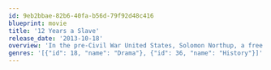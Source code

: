 ```yaml
---
id: 9eb2bbae-82b6-40fa-b56d-79f92d48c416
blueprint: movie
title: '12 Years a Slave'
release_date: '2013-10-18'
overview: 'In the pre-Civil War United States, Solomon Northup, a free black man from upstate New York, is abducted and sold into slavery. Facing cruelty as well as unexpected kindnesses Solomon struggles not only to stay alive, but to retain his dignity. In the twelfth year of his unforgettable odyssey, Solomon’s chance meeting with a Canadian abolitionist will forever alter his life.'
genres: '[{"id": 18, "name": "Drama"}, {"id": 36, "name": "History"}]'
---
```

